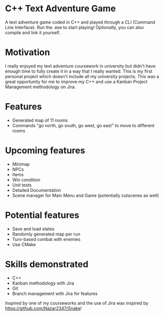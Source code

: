 # C++ Text Adventure Game
A text adventure game coded in C++ and played through a CLI (Command Line Interface).
Run the .exe to start playing! Optionally, you can also compile and link it yourself.

# Motivation
I really enjoyed my text adventure coursework in university but didn't have enough time to fully create it in a way that I really wanted. This is my first personal project which doesn't include all my university projects. This was a great opportunity for me to improve my C++ and use a Kanban Project Management methodology on Jira.

# Features
- Generated map of 11 rooms
- Commands "go north, go south, go west, go east" to move to different rooms

# Upcoming features
- Minimap
- NPCs
- Items
- Win condition
- Unit tests
- Detailed Documentation
- Scene manager for Main Menu and Game (potentially cutscenes as well)

# Potential features
- Save and load states
- Randomly generated map per run
- Turn-based combat with enemies
- Use CMake

# Skills demonstrated
- C++
- Kanban methodology with Jira
- Git
- Branch management with Jira for features

Inspired by one of my courseworks and the use of Jira was inspired by https://github.com/Nazar2347/Snake!
